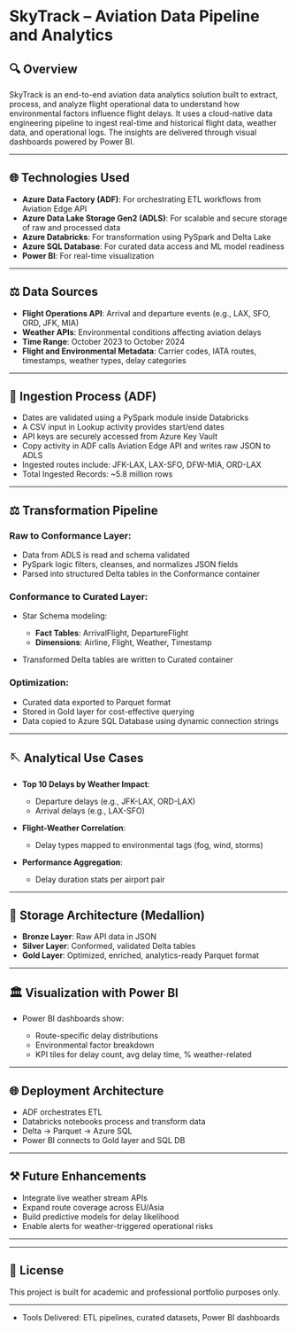 # SkyTrack – Aviation Data Pipeline and Analytics

## 🔍 Overview

SkyTrack is an end-to-end aviation data analytics solution built to extract, process, and analyze flight operational data to understand how environmental factors influence flight delays. It uses a cloud-native data engineering pipeline to ingest real-time and historical flight data, weather data, and operational logs. The insights are delivered through visual dashboards powered by Power BI.

---

## 🌐 Technologies Used

* **Azure Data Factory (ADF)**: For orchestrating ETL workflows from Aviation Edge API
* **Azure Data Lake Storage Gen2 (ADLS)**: For scalable and secure storage of raw and processed data
* **Azure Databricks**: For transformation using PySpark and Delta Lake
* **Azure SQL Database**: For curated data access and ML model readiness
* **Power BI**: For real-time visualization

---

## ⚖️ Data Sources

* **Flight Operations API**: Arrival and departure events (e.g., LAX, SFO, ORD, JFK, MIA)
* **Weather APIs**: Environmental conditions affecting aviation delays
* **Time Range**: October 2023 to October 2024
* **Flight and Environmental Metadata**: Carrier codes, IATA routes, timestamps, weather types, delay categories

---

## 🚚 Ingestion Process (ADF)

* Dates are validated using a PySpark module inside Databricks
* A CSV input in Lookup activity provides start/end dates
* API keys are securely accessed from Azure Key Vault
* Copy activity in ADF calls Aviation Edge API and writes raw JSON to ADLS
* Ingested routes include: JFK-LAX, LAX-SFO, DFW-MIA, ORD-LAX
* Total Ingested Records: \~5.8 million rows

---

## ⚖️ Transformation Pipeline

### Raw to Conformance Layer:

* Data from ADLS is read and schema validated
* PySpark logic filters, cleanses, and normalizes JSON fields
* Parsed into structured Delta tables in the Conformance container

### Conformance to Curated Layer:

* Star Schema modeling:

  * **Fact Tables**: ArrivalFlight, DepartureFlight
  * **Dimensions**: Airline, Flight, Weather, Timestamp
* Transformed Delta tables are written to Curated container

### Optimization:

* Curated data exported to Parquet format
* Stored in Gold layer for cost-effective querying
* Data copied to Azure SQL Database using dynamic connection strings

---

## 🪡 Analytical Use Cases

* **Top 10 Delays by Weather Impact**:

  * Departure delays (e.g., JFK-LAX, ORD-LAX)
  * Arrival delays (e.g., LAX-SFO)
* **Flight-Weather Correlation**:

  * Delay types mapped to environmental tags (fog, wind, storms)
* **Performance Aggregation**:

  * Delay duration stats per airport pair

---

## 🔮 Storage Architecture (Medallion)

* **Bronze Layer**: Raw API data in JSON
* **Silver Layer**: Conformed, validated Delta tables
* **Gold Layer**: Optimized, enriched, analytics-ready Parquet format

---

## 🏛️ Visualization with Power BI

* Power BI dashboards show:

  * Route-specific delay distributions
  * Environmental factor breakdown
  * KPI tiles for delay count, avg delay time, % weather-related

---

## 🌐 Deployment Architecture

* ADF orchestrates ETL
* Databricks notebooks process and transform data
* Delta → Parquet → Azure SQL
* Power BI connects to Gold layer and SQL DB

---

## ⚒️ Future Enhancements

* Integrate live weather stream APIs
* Expand route coverage across EU/Asia
* Build predictive models for delay likelihood
* Enable alerts for weather-triggered operational risks

---



---

## 📄 License

This project is built for academic and professional portfolio purposes only.

---


* Tools Delivered: ETL pipelines, curated datasets, Power BI dashboards
